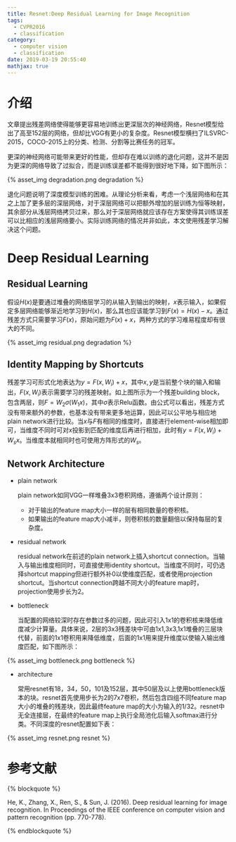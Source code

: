```yaml
---
title: Resnet:Deep Residual Learning for Image Recognition
tags:
  - CVPR2016
  - classification
category:
  - computer vision
  - classification
date: 2019-03-19 20:55:40
mathjax: true
---
```


# 介绍

文章提出残差网络使得能够更容易地训练出更深层次的神经网络，Resnet模型给出了高至152层的网络，但却比VGG有更小的复杂度。Resnet模型横扫了ILSVRC-2015，COCO-2015上的分类、检测、分割等比赛任务的冠军。

更深的神经网络可能带来更好的性能，但却存在难以训练的退化问题，这并不是因为更深的网络导致了过拟合，而是训练误差都不能得到很好地下降，如下图所示：

<div class='img-size-half'>
{% asset_img degradation.png degradation %}
</div>

退化问题说明了深度模型训练的困难。从理论分析来看，考虑一个浅层网络和在其之上加了更多层的深层网络，对于深层网络可以把额外增加的层训练为恒等映射，其余部分从浅层网络拷贝过来，那么对于深层网络就应该存在方案使得其训练误差可以比相应的浅层网络要小。实际训练网络的情况并非如此，本文使用残差学习解决这个问题。

# Deep Residual Learning

## Residual Learning

假设$H(x)$是要通过堆叠的网络层学习的从输入到输出的映射，$x$表示输入，如果假定多层网络能够渐近地学习到$H(x)$，那么其也应该能学习到$F(x)=H(x)-x$。通过残差方式只需要学习$F(x)$，原始问题为$F(x)+x$，两种方式的学习难易程度却有很大的不同。

<div class='img-size-half'>
{% asset_img residual.png degradation %}
</div>

## Identity Mapping by Shortcuts

残差学习可形式化地表达为$y=F(x,{W_i})+x$，其中$x,y$是当前整个块的输入和输出，$F(x,{W_i})$表示需要学习的残差映射。如上图所示为一个残差building block，包含两层，则$F=W_2\sigma(W_1x)$，其中$\sigma$表示Relu函数。由公式可以看出，残差方式没有带来额外的参数，也基本没有带来更多地运算，因此可以公平地与相应地plain network进行比较。当$x$与$F$有相同的维度时，直接进行element-wise相加即可，当维度不同时可对$x$投影到匹配的维度后再进行相加，此时有$y=F(x,{W_i})+W_sx$。当维度本就相同时也可使用方阵形式的$W_s$。

## Network Architecture

* plain network

    plain network如同VGG一样堆叠3x3卷积网络，遵循两个设计原则：

    + 对于输出的feature map大小一样的层有相同数量的卷积核。
    + 如果输出的feature map大小减半，则卷积核的数量翻倍以保持每层的复杂度。

* residual network

    residual network在前述的plain network上插入shortcut connection。当输入与输出维度相同时，可直接使用identity shortcut。当维度不同时，可仍选择shortcut mapping但进行额外补0以使维度匹配，或者使用projection shortcut。当shortcut connection跨越不同大小的feature map时，projection使用步长为2。

* bottleneck

    当配置的网络较深时存在参数过多的问题，因此可引入1x1的卷积核来降低维度减少计算量。具体来说，2层的3x3残差块中可由1x1,3x3,1x1堆叠的三层块代替，前面的1x1卷积用来降低维度，后面的1x1用来提升维度以使输入输出维度匹配，如下图所示：

<div class='img-size-half'>
{% asset_img bottleneck.png bottleneck %}
</div>

* architecture

    常用resnet有18，34，50，101及152层，其中50层及以上使用bottleneck版本的块。resnet首先使用步长为2的7x7卷积，然后包含四组不同feature map大小的堆叠的残差块，因此最终feature map的大小为输入的1/32。resnet中无全连接层，在最终的feature map上执行全局池化后输入softmax进行分类。不同深度的resnet配置如下表：

{% asset_img resnet.png resnet %}

# 参考文献

{% blockquote %}

He, K., Zhang, X., Ren, S., & Sun, J. (2016). Deep residual learning for image recognition. In Proceedings of the IEEE conference on computer vision and pattern recognition (pp. 770-778).

{% endblockquote %}
